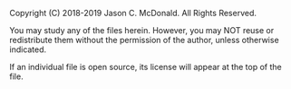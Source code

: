 Copyright (C) 2018-2019 Jason C. McDonald.
All Rights Reserved.

You may study any of the files herein. However, you may NOT reuse or redistribute
them without the permission of the author, unless otherwise indicated.

If an individual file is open source, its license will appear at the top of the file.

